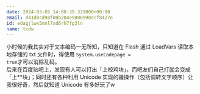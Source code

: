 ```yaml
---
date: 2024-03-05 14:08:39.329000+00:00
email: d41d8cd98f00b204e9800998ecf8427e
id: edagjlwx5mnl7xd6rh7fg3ln
name: tcdw
---
```

小时候的我其实对于文本编码一无所知，只知道在 Flash 通过 LoadVars 读取本地存储的 txt 文件时，得使用 <code>System.useCodepage = true</code>才可以消除乱码。<br /> 后来在百度贴吧上，发现有人可以打出「上校鸡块」，而吧友们自己打就会变成「上**块」；同时还有各种利用 Unicode 实现的骚操作（包括调转文字顺序）让我很好奇，然后就知道 Unicode 有多好玩了w
